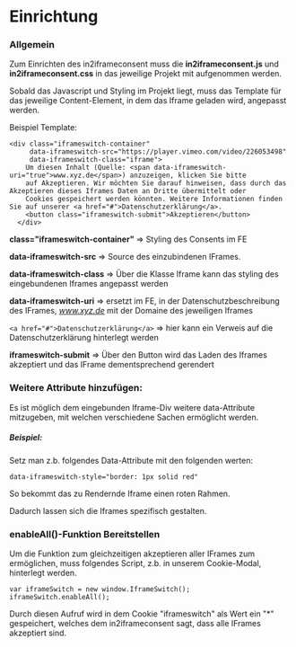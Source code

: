 # Einrichtung

### Allgemein

Zum Einrichten des in2iframeconsent muss die **in2iframeconsent.js** und **in2iframeconsent.css** in das jeweilige Projekt mit aufgenommen werden.

Sobald das Javascript und Styling im Projekt liegt, muss das Template für das jeweilige Content-Element, in dem das Iframe geladen wird, angepasst werden.

Beispiel Template:
````
<div class="iframeswitch-container"
  	 data-iframeswitch-src="https://player.vimeo.com/video/226053498"
  	 data-iframeswitch-class="iframe">
  	Um diesen Inhalt (Quelle: <span data-iframeswitch-uri="true">www.xyz.de</span>) anzuzeigen, klicken Sie bitte
  	auf Akzeptieren. Wir möchten Sie darauf hinweisen, dass durch das Akzeptieren dieses Iframes Daten an Dritte übermittelt oder
  	Cookies gespeichert werden könnten. Weitere Informationen finden Sie auf unserer <a href="#">Datenschutzerklärung</a>.
  	<button class="iframeswitch-submit">Akzeptieren</button>
  </div>
````
**class="iframeswitch-container"** => Styling des Consents im FE

**data-iframeswitch-src** => Source des einzubindenen IFrames. 

**data-iframeswitch-class** => Über die Klasse Iframe kann das styling des eingebundenen Iframes angepasst werden

**data-iframeswitch-uri** => ersetzt im FE, in der Datenschutzbeschreibung des IFrames, *www.xyz.de* mit der Domaine des jeweiligen Iframes

```<a href="#">Datenschutzerklärung</a>``` => hier kann ein Verweis auf die Datenschutzerklärung hinterlegt werden

**iframeswitch-submit** => Über den Button wird das Laden des Iframes akzeptiert und das IFrame dementsprechend gerendert

### Weitere Attribute hinzufügen:

Es ist möglich dem eingebunden Iframe-Div weitere data-Attribute mitzugeben, mit welchen verschiedene Sachen ermöglicht werden.

##### Beispiel:

Setz man z.b. folgendes Data-Attribute mit den folgenden werten:

```data-iframeswitch-style="border: 1px solid red"```

So bekommt das zu Rendernde Iframe einen roten Rahmen.

Dadurch lassen sich die Iframes spezifisch gestalten.
### enableAll()-Funktion Bereitstellen

Um die Funktion zum gleichzeitigen akzeptieren aller IFrames zum ermöglichen, muss folgendes Script, z.b. in unserem Cookie-Modal, hinterlegt werden. 

```
var iframeSwitch = new window.IframeSwitch();
iframeSwitch.enableAll();
```
Durch diesen Aufruf wird in dem Cookie "iframeswitch" als Wert ein "*" gespeichert, welches dem in2iframeconsent sagt, dass alle IFrames akzeptiert sind.
